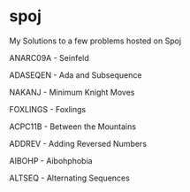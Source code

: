 # spoj
My Solutions to a few problems hosted on Spoj 

ANARC09A - Seinfeld 

ADASEQEN - Ada and Subsequence 

NAKANJ - Minimum Knight Moves

FOXLINGS - Foxlings

ACPC11B - Between the Mountains

ADDREV - Adding Reversed Numbers

AIBOHP - Aibohphobia

ALTSEQ - Alternating Sequences
